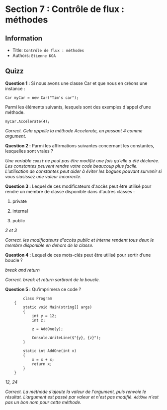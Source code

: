 Section 7 : Contrôle de flux : méthodes
===

## Information
- Title:  `Contrôle de flux : méthodes`
- Authors:  `Etienne KOA`

## Quizz

**Question 1 :**
Si nous avons une classe Car et que nous en créons une instance :

```
Car myCar = new Car("Tim's car"); 
```

Parmi les éléments suivants, lesquels sont des exemples d'appel d'une méthode.

```
myCar.Accelerate(4);
```

*Correct. Cela appelle la méthode Accelerate, en passant 4 comme argument.*

**Question 2 :**
Parmi les affirmations suivantes concernant les constantes, lesquelles sont vraies ?

*Une variable `const` ne peut pas être modifié une fois qu'elle a été déclarée.*
*Les constantes peuvent rendre votre code beaucoup plus facile.*
*L'utilisation de constantes peut aider à éviter les bogues pouvant survenir si vous siasissez une valeur incorrecte.*

**Question 3 :**
Lequel de ces modificateurs d'accès peut être utilisé pour rendre un membre de classe disponible dans d'autres classes :

1. private

2. internal

3. public

*2 et 3*

*Correct. les modificateurs d'accès public et interne rendent tous deux le membre disponible en dehors de la classe.*

**Question 4 :**
Lequel de ces mots-clés peut être utilisé pour sortir d’une boucle ?

*break and return*

*Correct. break et return sortiront de la boucle.*

**Question 5 :**
Qu'imprimera ce code ?

```
        class Program
    {
        static void Main(string[] args)
        {
            int y = 12;
            int z;
 
            z = AddOne(y);
 
            Console.WriteLine($"{y}, {z}");
        }
 
        static int AddOne(int x)
        {
            x = x + x;
            return x;
        }
    }
```

*12, 24*

*Correct. La méthode s'ajoute la valeur de l'argument, puis renvoie le résultat. L'argument est passé par valeur et n'est pas modifié. `AddOne` n'est pas un bon nom pour cette méthode.*






